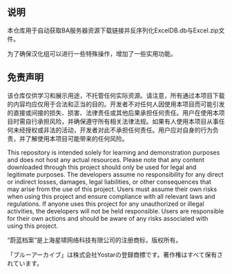 ## 说明
本仓库用于自动获取BA服务器资源下载链接并反序列化ExcelDB.db与Excel.zip文件。

为了确保汉化组可以进行一些特殊操作，增加了一些实用功能。

## 免责声明
该仓库仅供学习和展示用途，不托管任何实际资源。请注意，所有通过本项目下载的内容均应仅用于合法和正当的目的。开发者不对任何人因使用本项目而可能引发的直接或间接的损失、损害、法律责任或其他后果承担任何责任。用户在使用本项目时需自行承担风险，并确保遵守所有相关法律法规。如果有人使用本项目从事任何未经授权或非法的活动，开发者对此不承担任何责任。用户应对自身的行为负责，并了解使用本项目可能带来的任何风险。

This repository is intended solely for learning and demonstration purposes and does not host any actual resources. Please note that any content downloaded through this project should only be used for legal and legitimate purposes. The developers assume no responsibility for any direct or indirect losses, damages, legal liabilities, or other consequences that may arise from the use of this project. Users must assume their own risks when using this project and ensure compliance with all relevant laws and regulations. If anyone uses this project for any unauthorized or illegal activities, the developers will not be held responsible. Users are responsible for their own actions and should be aware of any risks associated with using this project.

“蔚蓝档案”是上海星啸网络科技有限公司的注册商标，版权所有。

「ブルーアーカイブ」は株式会社Yostarの登録商標です。著作権はすべて保有されています。